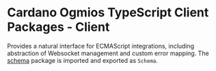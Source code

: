 # Cardano Ogmios TypeScript Client Packages - Client

Provides a natural interface for ECMAScript integrations, including abstraction of Websocket
management and custom error mapping. The [schema](../schema/README.md) package is imported and
exported as `Schema`.
